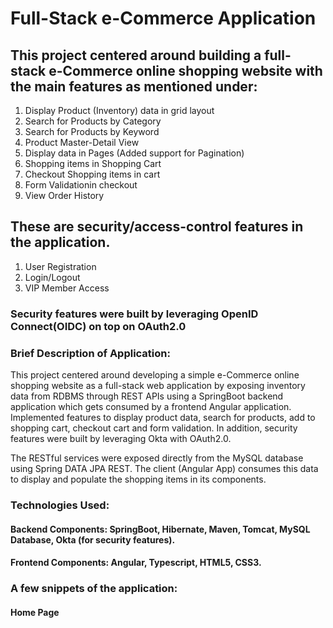 # Full-Stack e-Commerce Application

## This project centered around building a full-stack e-Commerce online shopping website with the main features as mentioned under: 

1. Display Product (Inventory) data in grid layout
2. Search for Products by Category
3. Search for Products by Keyword
4. Product Master-Detail View
5. Display data in Pages (Added support for Pagination)
6. Shopping items in Shopping Cart
7. Checkout Shopping items in cart
8. Form Validationin checkout
9. View Order History


## These are security/access-control features in the application. 
1. User Registration
2. Login/Logout
3. VIP Member Access

### Security features were built by leveraging OpenID Connect(OIDC) on top on OAuth2.0

### Brief Description of Application:

This project centered around developing a simple e-Commerce online shopping website as a full-stack web application by exposing inventory data from RDBMS through REST APIs using a SpringBoot backend application which gets consumed by a frontend Angular application. Implemented features to display product data, search for products, add to shopping cart, checkout cart and form validation. In addition, security features were built by leveraging Okta with OAuth2.0.

The RESTful services were exposed directly from the MySQL database using Spring DATA JPA REST. The client (Angular App) consumes this data to display and populate the shopping items in its components.


### Technologies Used: 
#### Backend Components: SpringBoot, Hibernate, Maven, Tomcat, MySQL Database, Okta (for security features).
#### Frontend Components: Angular, Typescript, HTML5, CSS3.

### A few snippets of the application: 
#### Home Page



